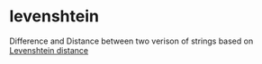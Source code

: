 # levenshtein
Difference and Distance between two verison of strings based on
[Levenshtein distance](https://en.wikipedia.org/wiki/Levenshtein_distance)

